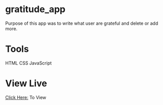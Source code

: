 # gratitude_app

Purpose of this app was to write what user are grateful and delete or add more.

# Tools

HTML
CSS
JavaScript

# View Live

[Click Here:](file:///Users/Tika/Desktop/Coding/gratitude_app/index.html) To View
